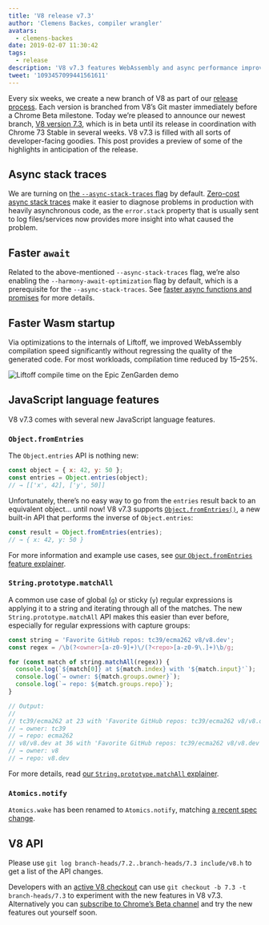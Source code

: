 ```yaml
---
title: 'V8 release v7.3'
author: 'Clemens Backes, compiler wrangler'
avatars:
  - clemens-backes
date: 2019-02-07 11:30:42
tags:
  - release
description: 'V8 v7.3 features WebAssembly and async performance improvements, async stack traces, Object.fromEntries, String#matchAll, and much more!'
tweet: '1093457099441561611'
---
```

Every six weeks, we create a new branch of V8 as part of our [release process](/docs/release-process). Each version is branched from V8’s Git master immediately before a Chrome Beta milestone. Today we’re pleased to announce our newest branch, [V8 version 7.3](https://chromium.googlesource.com/v8/v8.git/+log/branch-heads/7.3), which is in beta until its release in coordination with Chrome 73 Stable in several weeks. V8 v7.3 is filled with all sorts of developer-facing goodies. This post provides a preview of some of the highlights in anticipation of the release.

## Async stack traces

We are turning on [the `--async-stack-traces` flag](/blog/fast-async#improved-developer-experience) by default. [Zero-cost async stack traces](https://bit.ly/v8-zero-cost-async-stack-traces) make it easier to diagnose problems in production with heavily asynchronous code, as the `error.stack` property that is usually sent to log files/services now provides more insight into what caused the problem.

## Faster `await`

Related to the above-mentioned `--async-stack-traces` flag, we’re also enabling the `--harmony-await-optimization` flag by default, which is a prerequisite for the `--async-stack-traces`. See [faster async functions and promises](/blog/fast-async#await-under-the-hood) for more details.

## Faster Wasm startup

Via optimizations to the internals of Liftoff, we improved WebAssembly compilation speed significantly without regressing the quality of the generated code. For most workloads, compilation time reduced by 15–25%.

![Liftoff compile time on [the Epic ZenGarden demo](https://s3.amazonaws.com/mozilla-games/ZenGarden/EpicZenGarden.html)](/_img/v8-release-73/liftoff-epic.svg)

## JavaScript language features

V8 v7.3 comes with several new JavaScript language features.

### `Object.fromEntries`

The `Object.entries` API is nothing new:

```js
const object = { x: 42, y: 50 };
const entries = Object.entries(object);
// → [['x', 42], ['y', 50]]
```

Unfortunately, there’s no easy way to go from the `entries` result back to an equivalent object… until now! V8 v7.3 supports [`Object.fromEntries()`](/features/object-fromentries), a new built-in API that performs the inverse of `Object.entries`:

```js
const result = Object.fromEntries(entries);
// → { x: 42, y: 50 }
```

For more information and example use cases, see [our `Object.fromEntries` feature explainer](/features/object-fromentries).

### `String.prototype.matchAll`

A common use case of global (`g`) or sticky (`y`) regular expressions is applying it to a string and iterating through all of the matches. The new `String.prototype.matchAll` API makes this easier than ever before, especially for regular expressions with capture groups:

```js
const string = 'Favorite GitHub repos: tc39/ecma262 v8/v8.dev';
const regex = /\b(?<owner>[a-z0-9]+)\/(?<repo>[a-z0-9\.]+)\b/g;

for (const match of string.matchAll(regex)) {
  console.log(`${match[0]} at ${match.index} with '${match.input}'`);
  console.log(`→ owner: ${match.groups.owner}`);
  console.log(`→ repo: ${match.groups.repo}`);
}

// Output:
//
// tc39/ecma262 at 23 with 'Favorite GitHub repos: tc39/ecma262 v8/v8.dev'
// → owner: tc39
// → repo: ecma262
// v8/v8.dev at 36 with 'Favorite GitHub repos: tc39/ecma262 v8/v8.dev'
// → owner: v8
// → repo: v8.dev
```

For more details, read [our `String.prototype.matchAll` explainer](/features/string-matchall).

### `Atomics.notify`

`Atomics.wake` has been renamed to `Atomics.notify`, matching [a recent spec change](https://github.com/tc39/ecma262/pull/1220).

## V8 API

Please use `git log branch-heads/7.2..branch-heads/7.3 include/v8.h` to get a list of the API changes.

Developers with an [active V8 checkout](/docs/source-code#using-git) can use `git checkout -b 7.3 -t branch-heads/7.3` to experiment with the new features in V8 v7.3. Alternatively you can [subscribe to Chrome’s Beta channel](https://www.google.com/chrome/browser/beta.html) and try the new features out yourself soon.
